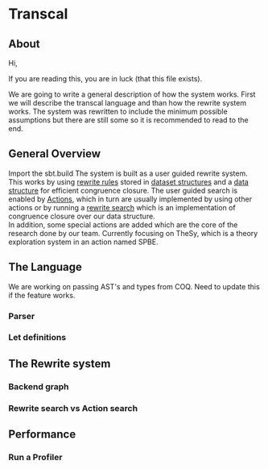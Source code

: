 # Transcal

## About
Hi,

If you are reading this, you are in luck (that this file exists).

We are going to write a general description of how the system works. 
First we will describe the transcal language and than how the rewrite system works.
The system was rewritten to include the minimum possible assumptions but there are
still some so it is recommended to read to the end.

## General Overview
Import the sbt.build
The system is built as a user guided rewrite system.
This works by using [rewrite rules](src/main/scala/synthesis/search/rewrites/operators/RewriteRule.scala) stored in [dataset structures](src/main/scala/synthesis/RewriteRulesDB.scala) 
and a [data structure](src/main/scala/structures/mutable/CompactHyperGraph.scala) for efficient congruence closure.
The user guided search is enabled by [Actions](src/main/scala/synthesis/actions), which in turn are usually implemented
by using other actions or by running a [rewrite search](src/main/scala/synthesis/search/action/operators/OperatorRunAction.scala)
which is an implementation of congruence closure over our data structure.   
In addition, some special actions are added which are the core of the research done by our team.
Currently focusing on TheSy, which is a theory exploration system in an action named SPBE.

## The Language
We are working on passing AST's and types from COQ. 
Need to update this if the feature works.
    
### Parser

### Let definitions

## The Rewrite system

### Backend graph

### Rewrite search vs Action search

## Performance

### Run a Profiler 
